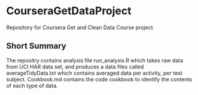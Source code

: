 # CourseraGetDataProject
Repository for Coursera Get and Clean Data Course project

## Short Summary

The repositry contains analysis file run_analysis.R which takes raw data from UCI HAR data set, and produces a data files called averageTidyData.txt which contains averaged data per activity, per test subject. Cookbook.md contains the code cookbook to identify the contents of each type of data.
